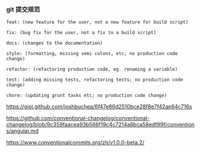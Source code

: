 ### git 提交规范

```
feat: (new feature for the user, not a new feature for build script)

fix: (bug fix for the user, not a fix to a build script)

docs: (changes to the documentation)

style: (formatting, missing semi colons, etc; no production code change)

refactor: (refactoring production code, eg. renaming a variable)

test: (adding missing tests, refactoring tests; no production code change)

chore: (updating grunt tasks etc; no production code change)

```

https://gist.github.com/joshbuchea/6f47e86d2510bce28f8e7f42ae84c716s


https://github.com/conventional-changelog/conventional-changelog/blob/9c359faacea93b566f19c4c7214a6bca58edf99f/conventions/angular.md

https://www.conventionalcommits.org/zh/v1.0.0-beta.2/
